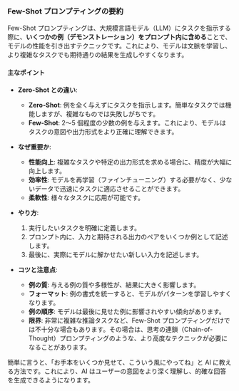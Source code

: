 ### Few-Shot プロンプティングの要約

Few-Shot プロンプティングは、大規模言語モデル（LLM）にタスクを指示する際に、**いくつかの例（デモンストレーション）をプロンプト内に含める**ことで、モデルの性能を引き出すテクニックです。これにより、モデルは文脈を学習し、より複雑なタスクでも期待通りの結果を生成しやすくなります。

#### 主なポイント

- **Zero-Shot との違い**:

  - **Zero-Shot**: 例を全く与えずにタスクを指示します。簡単なタスクでは機能しますが、複雑なものでは失敗しがちです。
  - **Few-Shot**: 2〜5 個程度の少数の例を与えます。これにより、モデルはタスクの意図や出力形式をより正確に理解できます。

- **なぜ重要か**:

  - **性能向上**: 複雑なタスクや特定の出力形式を求める場合に、精度が大幅に向上します。
  - **効率性**: モデルを再学習（ファインチューニング）する必要がなく、少ないデータで迅速にタスクに適応させることができます。
  - **柔軟性**: 様々なタスクに応用が可能です。

- **やり方**:

  1.  実行したいタスクを明確に定義します。
  2.  プロンプト内に、入力と期待される出力のペアをいくつか例として記述します。
  3.  最後に、実際にモデルに解かせたい新しい入力を記述します。

- **コツと注意点**:
  - **例の質**: 与える例の質や多様性が、結果に大きく影響します。
  - **フォーマット**: 例の書式を統一すると、モデルがパターンを学習しやすくなります。
  - **例の順序**: モデルは最後に見せた例に影響されやすい傾向があります。
  - **限界**: 非常に複雑な推論タスクなど、Few-Shot プロンプティングだけでは不十分な場合もあります。その場合は、思考の連鎖（Chain-of-Thought）プロンプティングのような、より高度なテクニックが必要になることがあります。

簡単に言うと、「お手本をいくつか見せて、こういう風にやってね」と AI に教える方法です。これにより、AI はユーザーの意図をより深く理解し、的確な回答を生成できるようになります。
